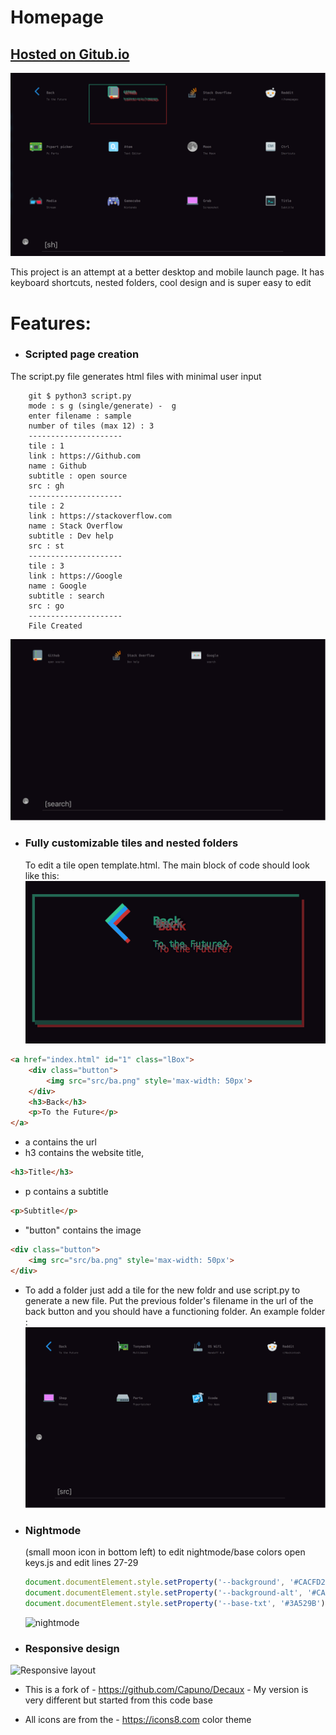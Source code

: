 # Homepage

## [Hosted on Gitub.io](https://boettner-eric.github.io/Homepage/)
![Template.html (github public version)](template.png)

This project is an attempt at a better desktop and mobile launch page.  It has keyboard shortcuts, nested folders, cool design and is super easy to edit

# Features:
* ### Scripted page creation
 The script.py file generates html files with minimal user input
```
    git $ python3 script.py
    mode : s g (single/generate) -  g
    enter filename : sample
    number of tiles (max 12) : 3
    ---------------------
    tile : 1
    link : https://Github.com
    name : Github
    subtitle : open source
    src : gh
    ---------------------
    tile : 2
    link : https://stackoverflow.com
    name : Stack Overflow
    subtitle : Dev help
    src : st
    ---------------------
    tile : 3
    link : https://Google
    name : Google
    subtitle : search
    src : go
    ---------------------
    File Created
```
 ![sample.html](screenshots/example.png)

* ### Fully customizable tiles and nested folders
   To edit a tile open template.html.  The main block of code should look like this:
   ![back tile](screenshots/back.png)
```html
<a href="index.html" id="1" class="lBox">
	<div class="button">
	    <img src="src/ba.png" style='max-width: 50px'>
	</div>
	<h3>Back</h3>
    <p>To the Future</p>
</a>
```
  - a contains the url
  - h3 contains the website title,
  ```Html
  <h3>Title</h3>
  ```
  - p contains a  subtitle
  ```Html
  <p>Subtitle</p>
  ```
  - "button" contains the image
  ```html
  <div class="button">
      <img src="src/ba.png" style='max-width: 50px'>
  </div>
  ```
  - To add a folder just add a tile for the new foldr and use script.py to generate a new file. Put the previous folder's filename in the url of the back button and you should have a functioning folder. An example folder :
![My setup w/ folders and icons](screenshots/folder.png)

* ### Nightmode
  (small moon icon in bottom left)
    to edit nightmode/base colors open keys.js and edit lines 27-29
    ```javascript
    document.documentElement.style.setProperty('--background', '#CACFD2');
    document.documentElement.style.setProperty('--background-alt', '#CACFD2');
    document.documentElement.style.setProperty('--base-txt', '#3A529B');
  ```
  ![nightmode](screenshots/nightmode.png)
* ### Responsive design
![Responsive layout](screenshots/responsive.png)


* This is a fork of - https://github.com/Capuno/Decaux - My version is very different but started from this code base

* All icons are from the - https://icons8.com color theme

